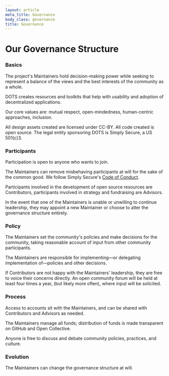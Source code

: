 ```yaml
---
layout: article
meta_title: Governance
body_class: governance
title: Governance
---
```


# Our Governance Structure

### Basics

The project's Maintainers hold decision-making power while seeking to represent a balance of the views and the best interests of the community as a whole.

DOTS creates resources and toolkits that help with usability and adoption of decentralized applications.

Our core values are: mutual respect, open-mindedness, human-centric approaches, inclusion.

All design assets created are licensed under CC-BY. All code created is open source. The legal entity sponsoring DOTS is Simply Secure, a US 501\(c\)3.

### Participants

Participation is open to anyone who wants to join.

The Maintainers can remove misbehaving participants at will for the sake of the common good. We follow Simply Secure's [Code of Conduct](https://simplysecure.org/coc/).

Participants involved in the development of open source resources are Contributors, participants involved in strategy and fundraising are Advisors.

In the event that one of the Maintainers is unable or unwilling to continue leadership, they may appoint a new Maintainer or choose to alter the governance structure entirely.

### Policy

The Maintainers set the community's policies and make decisions for the community, taking reasonable account of input from other community participants.

The Maintainers are responsible for implementing—or delegating implementation of—policies and other decisions.

If Contributors are not happy with the Maintainers' leadership, they are free to voice their concerns directly. An open community forum will be held at least four times a year, (but likely more often), where input will be solicited.

### Process

Access to accounts sit with the Maintainers, and can be shared with Contributors and Advisors as needed.

The Maintainers manage all funds; distribution of funds is made transparent on GitHub and Open Collective.

Anyone is free to discuss and debate community policies, practices, and culture.

### Evolution

The Maintainers can change the governance structure at will.
